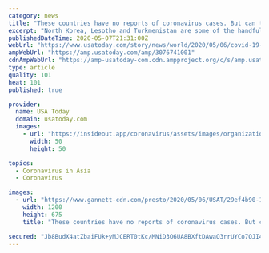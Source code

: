 ```yaml
---
category: news
title: "These countries have no reports of coronavirus cases. But can they be trusted?"
excerpt: "North Korea, Lesotho and Turkmenistan are some of the handful of countries have no reported coronavirus cases."
publishedDateTime: 2020-05-07T21:31:00Z
webUrl: "https://www.usatoday.com/story/news/world/2020/05/06/covid-19-which-countries-have-no-coronavirus-cases/3076741001/"
ampWebUrl: "https://amp.usatoday.com/amp/3076741001"
cdnAmpWebUrl: "https://amp-usatoday-com.cdn.ampproject.org/c/s/amp.usatoday.com/amp/3076741001"
type: article
quality: 101
heat: 101
published: true

provider:
  name: USA Today
  domain: usatoday.com
  images:
    - url: "https://insideout.app/coronavirus/assets/images/organizations/usatoday.com-50x50.jpg"
      width: 50
      height: 50

topics:
  - Coronavirus in Asia
  - Coronavirus

images:
  - url: "https://www.gannett-cdn.com/presto/2020/05/06/USAT/29ef4b90-1b55-4d83-b97e-1d337cc83898-AFP_AFP_1PS3E5.JPG?auto=webp&crop=5999,3375,x0,y305&format=pjpg&width=1200"
    width: 1200
    height: 675
    title: "These countries have no reports of coronavirus cases. But can they be trusted?"

secured: "Jb8BudX4atZbaiFUk+yMJCERT0tKc/MNiD3O6UA8BXftDAwaQ3rrUYCo7OJI40+7NmZu4u14XUnnuwb7AkECx9vX6uhUXFBIjNqLfWmchnpDynOCDQDICznBSUfMfMIPJRLfvl8gB2M1utjjZjgMBdwJtJXs7Maj6RjyWy+1tkNgghqrIUN8d7CHJq8svPPN+1UyiTgkbjs4ie4yS/dVEZRVshM2U3giIr1pFIaiLxZTH+GoZr2UnhBgi2XeyW0V8tK2/jjdZWC7OEMTx43xghz+yvWZNk8j5+2Km6oA1zs9jXYuU5H3Kj9HFrvBiZ8i;Ucwf3YeFHotXb6ka6HPxVQ=="
---
```


